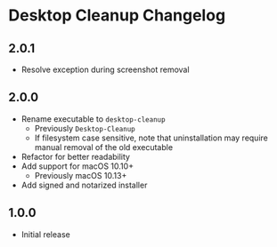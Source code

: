 # Desktop Cleanup Changelog

## 2.0.1
- Resolve exception during screenshot removal

## 2.0.0
- Rename executable to `desktop-cleanup`
  - Previously `Desktop-Cleanup`
  - If filesystem case sensitive, note that uninstallation may require manual removal of the old executable
- Refactor for better readability
- Add support for macOS 10.10+
  - Previously macOS 10.13+
- Add signed and notarized installer

## 1.0.0
- Initial release